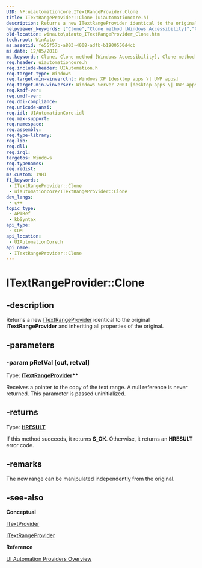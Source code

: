 ```yaml
---
UID: NF:uiautomationcore.ITextRangeProvider.Clone
title: ITextRangeProvider::Clone (uiautomationcore.h)
description: Returns a new ITextRangeProvider identical to the original ITextRangeProvider and inheriting all properties of the original.
helpviewer_keywords: ["Clone","Clone method [Windows Accessibility]","Clone method [Windows Accessibility]","ITextRangeProvider interface","ITextRangeProvider interface [Windows Accessibility]","Clone method","ITextRangeProvider.Clone","ITextRangeProvider::Clone","uiauto.uiauto_ITextRangeProvider_Clone","uiauto_ITextRangeProvider_Clone","uiautomationcore/ITextRangeProvider::Clone","winauto.uiauto_ITextRangeProvider_Clone"]
old-location: winauto\uiauto_ITextRangeProvider_Clone.htm
tech.root: WinAuto
ms.assetid: fe55f57b-a803-4008-adfb-b1900550d4cb
ms.date: 12/05/2018
ms.keywords: Clone, Clone method [Windows Accessibility], Clone method [Windows Accessibility],ITextRangeProvider interface, ITextRangeProvider interface [Windows Accessibility],Clone method, ITextRangeProvider.Clone, ITextRangeProvider::Clone, uiauto.uiauto_ITextRangeProvider_Clone, uiauto_ITextRangeProvider_Clone, uiautomationcore/ITextRangeProvider::Clone, winauto.uiauto_ITextRangeProvider_Clone
req.header: uiautomationcore.h
req.include-header: UIAutomation.h
req.target-type: Windows
req.target-min-winverclnt: Windows XP [desktop apps \| UWP apps]
req.target-min-winversvr: Windows Server 2003 [desktop apps \| UWP apps]
req.kmdf-ver: 
req.umdf-ver: 
req.ddi-compliance: 
req.unicode-ansi: 
req.idl: UIAutomationCore.idl
req.max-support: 
req.namespace: 
req.assembly: 
req.type-library: 
req.lib: 
req.dll: 
req.irql: 
targetos: Windows
req.typenames: 
req.redist: 
ms.custom: 19H1
f1_keywords:
 - ITextRangeProvider::Clone
 - uiautomationcore/ITextRangeProvider::Clone
dev_langs:
 - c++
topic_type:
 - APIRef
 - kbSyntax
api_type:
 - COM
api_location:
 - UIAutomationCore.h
api_name:
 - ITextRangeProvider::Clone
---
```


# ITextRangeProvider::Clone


## -description

Returns a new <a href="/windows/desktop/api/uiautomationcore/nn-uiautomationcore-itextrangeprovider">ITextRangeProvider</a> identical to the original 
        <b>ITextRangeProvider</b> and inheriting all properties of the original.

## -parameters

### -param pRetVal [out, retval]

Type: <b><a href="/windows/desktop/api/uiautomationcore/nn-uiautomationcore-itextrangeprovider">ITextRangeProvider</a>**</b>

Receives a pointer to 
                the copy of the text range. 
                A null reference is never returned.
				This parameter is passed uninitialized.

## -returns

Type: <b><a href="/windows/desktop/WinProg/windows-data-types">HRESULT</a></b>

If this method succeeds, it returns <b xmlns:loc="http://microsoft.com/wdcml/l10n">S_OK</b>. Otherwise, it returns an <b xmlns:loc="http://microsoft.com/wdcml/l10n">HRESULT</b> error code.

## -remarks

The new range can be manipulated independently from the original.

## -see-also

<b>Conceptual</b>



<a href="/windows/desktop/api/uiautomationcore/nn-uiautomationcore-itextprovider">ITextProvider</a>



<a href="/windows/desktop/api/uiautomationcore/nn-uiautomationcore-itextrangeprovider">ITextRangeProvider</a>



<b>Reference</b>



<a href="/windows/desktop/WinAuto/uiauto-providersoverview">UI Automation Providers Overview</a>

